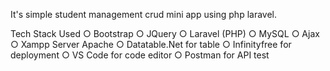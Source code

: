 It's simple student management crud mini app using php laravel.

Tech Stack Used
○ Bootstrap
○ JQuery
○ Laravel (PHP)
○ MySQL
○ Ajax
○ Xampp Server Apache
○ Datatable.Net for table
○ Infinityfree for deployment
○ VS Code for code editor
○ Postman for API test
